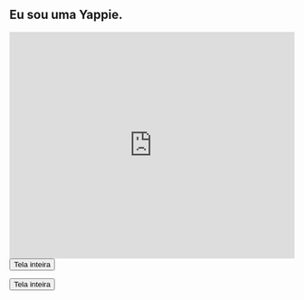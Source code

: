 ## Eu sou uma Yappie.

<iframe id="video" width="100%" height="400" src="https://www.youtube.com/embed/jYB822q4LMk" frameborder="0" allowfullscreen="true"></iframe>
<button id="fullscreen-btn">Tela inteira</button>
<script src="youtube.external.subtitle.js"></script>
<script src="subtitles.parser.min.js "></script>

<script>
var loadSRT = function(url, callback) {
    var httpRequest = new XMLHttpRequest();

    httpRequest.onreadystatechange = function() {
        if (httpRequest.readyState === XMLHttpRequest.DONE) {
            var subtitles = parser.fromSrt(httpRequest.responseText, true);

            for (var i in subtitles) {
                subtitles[i] = {
                    start : subtitles[i].startTime / 1000,
                    end   : subtitles[i].endTime / 1000,
                    text  : subtitles[i].text
                };
            }

            callback(subtitles);
        }
    };

    httpRequest.open('GET', url, true);
    httpRequest.send(null);
};



loadSRT('subs/Im_a_Yappie._ptbr.srt', function(subtitles) {
    var youtubeExternalSubtitle = new YoutubeExternalSubtitle.Subtitle(document.getElementById('video'), subtitles);
});

document.getElementById('fullscreen-btn').addEventListener('click', function(e) {
    var elem = document.getElementById('fullscreen-container');

    var openFullscreen = function() {
      if (elem.requestFullscreen) {
        elem.requestFullscreen();
      } else if (elem.mozRequestFullScreen) { /* Firefox */
        elem.mozRequestFullScreen();
      } else if (elem.webkitRequestFullscreen) { /* Chrome, Safari & Opera */
        elem.webkitRequestFullscreen();
      } else if (elem.msRequestFullscreen) { /* IE/Edge */
        elem.msRequestFullscreen();
      }
    };

    openFullscreen();
  });

</script>
<button id="fullscreen-btn">Tela inteira</button>
